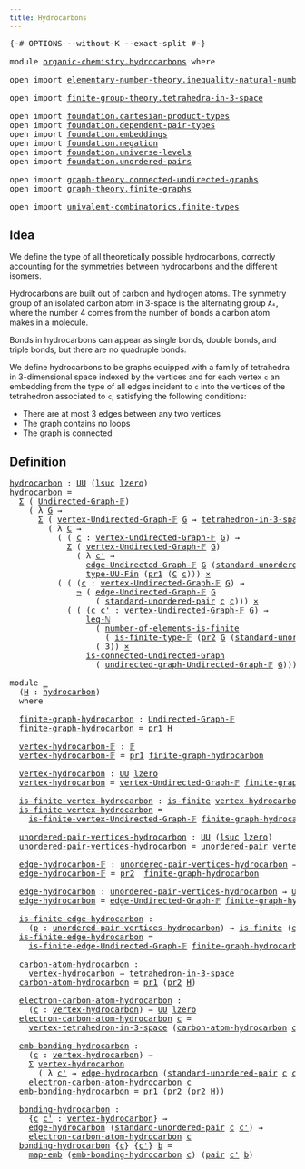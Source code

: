 ```yaml
---
title: Hydrocarbons
---
```


<pre class="Agda"><a id="38" class="Symbol">{-#</a> <a id="42" class="Keyword">OPTIONS</a> <a id="50" class="Pragma">--without-K</a> <a id="62" class="Pragma">--exact-split</a> <a id="76" class="Symbol">#-}</a>

<a id="81" class="Keyword">module</a> <a id="88" href="organic-chemistry.hydrocarbons.html" class="Module">organic-chemistry.hydrocarbons</a> <a id="119" class="Keyword">where</a>

<a id="126" class="Keyword">open</a> <a id="131" class="Keyword">import</a> <a id="138" href="elementary-number-theory.inequality-natural-numbers.html" class="Module">elementary-number-theory.inequality-natural-numbers</a>

<a id="191" class="Keyword">open</a> <a id="196" class="Keyword">import</a> <a id="203" href="finite-group-theory.tetrahedra-in-3-space.html" class="Module">finite-group-theory.tetrahedra-in-3-space</a>

<a id="246" class="Keyword">open</a> <a id="251" class="Keyword">import</a> <a id="258" href="foundation.cartesian-product-types.html" class="Module">foundation.cartesian-product-types</a>
<a id="293" class="Keyword">open</a> <a id="298" class="Keyword">import</a> <a id="305" href="foundation.dependent-pair-types.html" class="Module">foundation.dependent-pair-types</a>
<a id="337" class="Keyword">open</a> <a id="342" class="Keyword">import</a> <a id="349" href="foundation.embeddings.html" class="Module">foundation.embeddings</a>
<a id="371" class="Keyword">open</a> <a id="376" class="Keyword">import</a> <a id="383" href="foundation.negation.html" class="Module">foundation.negation</a>
<a id="403" class="Keyword">open</a> <a id="408" class="Keyword">import</a> <a id="415" href="foundation.universe-levels.html" class="Module">foundation.universe-levels</a>
<a id="442" class="Keyword">open</a> <a id="447" class="Keyword">import</a> <a id="454" href="foundation.unordered-pairs.html" class="Module">foundation.unordered-pairs</a>

<a id="482" class="Keyword">open</a> <a id="487" class="Keyword">import</a> <a id="494" href="graph-theory.connected-undirected-graphs.html" class="Module">graph-theory.connected-undirected-graphs</a>
<a id="535" class="Keyword">open</a> <a id="540" class="Keyword">import</a> <a id="547" href="graph-theory.finite-graphs.html" class="Module">graph-theory.finite-graphs</a>

<a id="575" class="Keyword">open</a> <a id="580" class="Keyword">import</a> <a id="587" href="univalent-combinatorics.finite-types.html" class="Module">univalent-combinatorics.finite-types</a>
</pre>
## Idea

We define the type of all theoretically possible hydrocarbons, correctly accounting for the symmetries between hydrocarbons and the different isomers.

Hydrocarbons are built out of carbon and hydrogen atoms. The symmetry group of an isolated carbon atom in 3-space is the alternating group `A₄`, where the number 4 comes from the number of bonds a carbon atom makes in a molecule.

Bonds in hydrocarbons can appear as single bonds, double bonds, and triple bonds, but there are no quadruple bonds.

We define hydrocarbons to be graphs equipped with a family of tetrahedra in 3-dimensional space indexed by the vertices and for each vertex `c` an embedding from the type of all edges incident to `c` into the vertices of the tetrahedron associated to `c`, satisfying the following conditions:

- There are at most 3 edges between any two vertices
- The graph contains no loops
- The graph is connected

## Definition

<pre class="Agda"><a id="hydrocarbon"></a><a id="1564" href="organic-chemistry.hydrocarbons.html#1564" class="Function">hydrocarbon</a> <a id="1576" class="Symbol">:</a> <a id="1578" href="foundation-core.universe-levels.html#235" class="Primitive">UU</a> <a id="1581" class="Symbol">(</a><a id="1582" href="Agda.Primitive.html#780" class="Primitive">lsuc</a> <a id="1587" href="Agda.Primitive.html#764" class="Primitive">lzero</a><a id="1592" class="Symbol">)</a>
<a id="1594" href="organic-chemistry.hydrocarbons.html#1564" class="Function">hydrocarbon</a> <a id="1606" class="Symbol">=</a>
  <a id="1610" href="foundation-core.dependent-pair-types.html#515" class="Record">Σ</a> <a id="1612" class="Symbol">(</a> <a id="1614" href="graph-theory.finite-graphs.html#1298" class="Function">Undirected-Graph-𝔽</a><a id="1632" class="Symbol">)</a>
    <a id="1638" class="Symbol">(</a> <a id="1640" class="Symbol">λ</a> <a id="1642" href="organic-chemistry.hydrocarbons.html#1642" class="Bound">G</a> <a id="1644" class="Symbol">→</a>
      <a id="1652" href="foundation-core.dependent-pair-types.html#515" class="Record">Σ</a> <a id="1654" class="Symbol">(</a> <a id="1656" href="graph-theory.finite-graphs.html#1446" class="Function">vertex-Undirected-Graph-𝔽</a> <a id="1682" href="organic-chemistry.hydrocarbons.html#1642" class="Bound">G</a> <a id="1684" class="Symbol">→</a> <a id="1686" href="finite-group-theory.tetrahedra-in-3-space.html#842" class="Function">tetrahedron-in-3-space</a><a id="1708" class="Symbol">)</a>
        <a id="1718" class="Symbol">(</a> <a id="1720" class="Symbol">λ</a> <a id="1722" href="organic-chemistry.hydrocarbons.html#1722" class="Bound">C</a> <a id="1724" class="Symbol">→</a>
          <a id="1736" class="Symbol">(</a> <a id="1738" class="Symbol">(</a> <a id="1740" href="organic-chemistry.hydrocarbons.html#1740" class="Bound">c</a> <a id="1742" class="Symbol">:</a> <a id="1744" href="graph-theory.finite-graphs.html#1446" class="Function">vertex-Undirected-Graph-𝔽</a> <a id="1770" href="organic-chemistry.hydrocarbons.html#1642" class="Bound">G</a><a id="1771" class="Symbol">)</a> <a id="1773" class="Symbol">→</a>
            <a id="1787" href="foundation-core.dependent-pair-types.html#515" class="Record">Σ</a> <a id="1789" class="Symbol">(</a> <a id="1791" href="graph-theory.finite-graphs.html#1446" class="Function">vertex-Undirected-Graph-𝔽</a> <a id="1817" href="organic-chemistry.hydrocarbons.html#1642" class="Bound">G</a><a id="1818" class="Symbol">)</a>
              <a id="1834" class="Symbol">(</a> <a id="1836" class="Symbol">λ</a> <a id="1838" href="organic-chemistry.hydrocarbons.html#1838" class="Bound">c&#39;</a> <a id="1841" class="Symbol">→</a>
                <a id="1859" href="graph-theory.finite-graphs.html#1829" class="Function">edge-Undirected-Graph-𝔽</a> <a id="1883" href="organic-chemistry.hydrocarbons.html#1642" class="Bound">G</a> <a id="1885" class="Symbol">(</a><a id="1886" href="foundation.unordered-pairs.html#4453" class="Function">standard-unordered-pair</a> <a id="1910" href="organic-chemistry.hydrocarbons.html#1740" class="Bound">c</a> <a id="1912" href="organic-chemistry.hydrocarbons.html#1838" class="Bound">c&#39;</a><a id="1914" class="Symbol">))</a> <a id="1917" href="foundation-core.embeddings.html#1074" class="Function Operator">↪</a>
                <a id="1935" href="univalent-combinatorics.finite-types.html#5672" class="Function">type-UU-Fin</a> <a id="1947" class="Symbol">(</a><a id="1948" href="foundation-core.dependent-pair-types.html#605" class="Field">pr1</a> <a id="1952" class="Symbol">(</a><a id="1953" href="organic-chemistry.hydrocarbons.html#1722" class="Bound">C</a> <a id="1955" href="organic-chemistry.hydrocarbons.html#1740" class="Bound">c</a><a id="1956" class="Symbol">)))</a> <a id="1960" href="foundation-core.cartesian-product-types.html#590" class="Function Operator">×</a>
          <a id="1972" class="Symbol">(</a> <a id="1974" class="Symbol">(</a> <a id="1976" class="Symbol">(</a><a id="1977" href="organic-chemistry.hydrocarbons.html#1977" class="Bound">c</a> <a id="1979" class="Symbol">:</a> <a id="1981" href="graph-theory.finite-graphs.html#1446" class="Function">vertex-Undirected-Graph-𝔽</a> <a id="2007" href="organic-chemistry.hydrocarbons.html#1642" class="Bound">G</a><a id="2008" class="Symbol">)</a> <a id="2010" class="Symbol">→</a>
              <a id="2026" href="foundation-core.negation.html#465" class="Function">¬</a> <a id="2028" class="Symbol">(</a> <a id="2030" href="graph-theory.finite-graphs.html#1829" class="Function">edge-Undirected-Graph-𝔽</a> <a id="2054" href="organic-chemistry.hydrocarbons.html#1642" class="Bound">G</a>
                  <a id="2074" class="Symbol">(</a> <a id="2076" href="foundation.unordered-pairs.html#4453" class="Function">standard-unordered-pair</a> <a id="2100" href="organic-chemistry.hydrocarbons.html#1977" class="Bound">c</a> <a id="2102" href="organic-chemistry.hydrocarbons.html#1977" class="Bound">c</a><a id="2103" class="Symbol">)))</a> <a id="2107" href="foundation-core.cartesian-product-types.html#590" class="Function Operator">×</a>
            <a id="2121" class="Symbol">(</a> <a id="2123" class="Symbol">(</a> <a id="2125" class="Symbol">(</a><a id="2126" href="organic-chemistry.hydrocarbons.html#2126" class="Bound">c</a> <a id="2128" href="organic-chemistry.hydrocarbons.html#2128" class="Bound">c&#39;</a> <a id="2131" class="Symbol">:</a> <a id="2133" href="graph-theory.finite-graphs.html#1446" class="Function">vertex-Undirected-Graph-𝔽</a> <a id="2159" href="organic-chemistry.hydrocarbons.html#1642" class="Bound">G</a><a id="2160" class="Symbol">)</a> <a id="2162" class="Symbol">→</a>
                <a id="2180" href="elementary-number-theory.inequality-natural-numbers.html#1660" class="Function">leq-ℕ</a>
                  <a id="2204" class="Symbol">(</a> <a id="2206" href="univalent-combinatorics.finite-types.html#13493" class="Function">number-of-elements-is-finite</a>
                    <a id="2255" class="Symbol">(</a> <a id="2257" href="univalent-combinatorics.finite-types.html#4734" class="Function">is-finite-type-𝔽</a> <a id="2274" class="Symbol">(</a><a id="2275" href="foundation-core.dependent-pair-types.html#617" class="Field">pr2</a> <a id="2279" href="organic-chemistry.hydrocarbons.html#1642" class="Bound">G</a> <a id="2281" class="Symbol">(</a><a id="2282" href="foundation.unordered-pairs.html#4453" class="Function">standard-unordered-pair</a> <a id="2306" href="organic-chemistry.hydrocarbons.html#2126" class="Bound">c</a> <a id="2308" href="organic-chemistry.hydrocarbons.html#2128" class="Bound">c&#39;</a><a id="2310" class="Symbol">))))</a>
                  <a id="2333" class="Symbol">(</a> <a id="2335" class="Number">3</a><a id="2336" class="Symbol">))</a> <a id="2339" href="foundation-core.cartesian-product-types.html#590" class="Function Operator">×</a>
                <a id="2357" href="graph-theory.connected-undirected-graphs.html#745" class="Function">is-connected-Undirected-Graph</a>
                  <a id="2405" class="Symbol">(</a> <a id="2407" href="graph-theory.finite-graphs.html#2330" class="Function">undirected-graph-Undirected-Graph-𝔽</a> <a id="2443" href="organic-chemistry.hydrocarbons.html#1642" class="Bound">G</a><a id="2444" class="Symbol">)))))</a>

<a id="2451" class="Keyword">module</a> <a id="2458" href="organic-chemistry.hydrocarbons.html#2458" class="Module">_</a>
  <a id="2462" class="Symbol">(</a><a id="2463" href="organic-chemistry.hydrocarbons.html#2463" class="Bound">H</a> <a id="2465" class="Symbol">:</a> <a id="2467" href="organic-chemistry.hydrocarbons.html#1564" class="Function">hydrocarbon</a><a id="2478" class="Symbol">)</a>
  <a id="2482" class="Keyword">where</a>

  <a id="2491" href="organic-chemistry.hydrocarbons.html#2491" class="Function">finite-graph-hydrocarbon</a> <a id="2516" class="Symbol">:</a> <a id="2518" href="graph-theory.finite-graphs.html#1298" class="Function">Undirected-Graph-𝔽</a>
  <a id="2539" href="organic-chemistry.hydrocarbons.html#2491" class="Function">finite-graph-hydrocarbon</a> <a id="2564" class="Symbol">=</a> <a id="2566" href="foundation-core.dependent-pair-types.html#605" class="Field">pr1</a> <a id="2570" href="organic-chemistry.hydrocarbons.html#2463" class="Bound">H</a>

  <a id="2575" href="organic-chemistry.hydrocarbons.html#2575" class="Function">vertex-hydrocarbon-𝔽</a> <a id="2596" class="Symbol">:</a> <a id="2598" href="univalent-combinatorics.finite-types.html#4635" class="Function">𝔽</a>
  <a id="2602" href="organic-chemistry.hydrocarbons.html#2575" class="Function">vertex-hydrocarbon-𝔽</a> <a id="2623" class="Symbol">=</a> <a id="2625" href="foundation-core.dependent-pair-types.html#605" class="Field">pr1</a> <a id="2629" href="organic-chemistry.hydrocarbons.html#2491" class="Function">finite-graph-hydrocarbon</a>

  <a id="2657" href="organic-chemistry.hydrocarbons.html#2657" class="Function">vertex-hydrocarbon</a> <a id="2676" class="Symbol">:</a> <a id="2678" href="foundation-core.universe-levels.html#235" class="Primitive">UU</a> <a id="2681" href="Agda.Primitive.html#764" class="Primitive">lzero</a>
  <a id="2689" href="organic-chemistry.hydrocarbons.html#2657" class="Function">vertex-hydrocarbon</a> <a id="2708" class="Symbol">=</a> <a id="2710" href="graph-theory.finite-graphs.html#1446" class="Function">vertex-Undirected-Graph-𝔽</a> <a id="2736" href="organic-chemistry.hydrocarbons.html#2491" class="Function">finite-graph-hydrocarbon</a>

  <a id="2764" href="organic-chemistry.hydrocarbons.html#2764" class="Function">is-finite-vertex-hydrocarbon</a> <a id="2793" class="Symbol">:</a> <a id="2795" href="univalent-combinatorics.finite-types.html#4244" class="Function">is-finite</a> <a id="2805" href="organic-chemistry.hydrocarbons.html#2657" class="Function">vertex-hydrocarbon</a>
  <a id="2826" href="organic-chemistry.hydrocarbons.html#2764" class="Function">is-finite-vertex-hydrocarbon</a> <a id="2855" class="Symbol">=</a>
    <a id="2861" href="graph-theory.finite-graphs.html#1687" class="Function">is-finite-vertex-Undirected-Graph-𝔽</a> <a id="2897" href="organic-chemistry.hydrocarbons.html#2491" class="Function">finite-graph-hydrocarbon</a>

  <a id="2925" href="organic-chemistry.hydrocarbons.html#2925" class="Function">unordered-pair-vertices-hydrocarbon</a> <a id="2961" class="Symbol">:</a> <a id="2963" href="foundation-core.universe-levels.html#235" class="Primitive">UU</a> <a id="2966" class="Symbol">(</a><a id="2967" href="Agda.Primitive.html#780" class="Primitive">lsuc</a> <a id="2972" href="Agda.Primitive.html#764" class="Primitive">lzero</a><a id="2977" class="Symbol">)</a>
  <a id="2981" href="organic-chemistry.hydrocarbons.html#2925" class="Function">unordered-pair-vertices-hydrocarbon</a> <a id="3017" class="Symbol">=</a> <a id="3019" href="foundation.unordered-pairs.html#2395" class="Function">unordered-pair</a> <a id="3034" href="organic-chemistry.hydrocarbons.html#2657" class="Function">vertex-hydrocarbon</a>

  <a id="3056" href="organic-chemistry.hydrocarbons.html#3056" class="Function">edge-hydrocarbon-𝔽</a> <a id="3075" class="Symbol">:</a> <a id="3077" href="organic-chemistry.hydrocarbons.html#2925" class="Function">unordered-pair-vertices-hydrocarbon</a> <a id="3113" class="Symbol">→</a> <a id="3115" href="univalent-combinatorics.finite-types.html#4635" class="Function">𝔽</a>
  <a id="3119" href="organic-chemistry.hydrocarbons.html#3056" class="Function">edge-hydrocarbon-𝔽</a> <a id="3138" class="Symbol">=</a> <a id="3140" href="foundation-core.dependent-pair-types.html#617" class="Field">pr2</a>  <a id="3145" href="organic-chemistry.hydrocarbons.html#2491" class="Function">finite-graph-hydrocarbon</a>

  <a id="3173" href="organic-chemistry.hydrocarbons.html#3173" class="Function">edge-hydrocarbon</a> <a id="3190" class="Symbol">:</a> <a id="3192" href="organic-chemistry.hydrocarbons.html#2925" class="Function">unordered-pair-vertices-hydrocarbon</a> <a id="3228" class="Symbol">→</a> <a id="3230" href="foundation-core.universe-levels.html#235" class="Primitive">UU</a> <a id="3233" href="Agda.Primitive.html#764" class="Primitive">lzero</a>
  <a id="3241" href="organic-chemistry.hydrocarbons.html#3173" class="Function">edge-hydrocarbon</a> <a id="3258" class="Symbol">=</a> <a id="3260" href="graph-theory.finite-graphs.html#1829" class="Function">edge-Undirected-Graph-𝔽</a> <a id="3284" href="organic-chemistry.hydrocarbons.html#2491" class="Function">finite-graph-hydrocarbon</a>

  <a id="3312" href="organic-chemistry.hydrocarbons.html#3312" class="Function">is-finite-edge-hydrocarbon</a> <a id="3339" class="Symbol">:</a>
    <a id="3345" class="Symbol">(</a><a id="3346" href="organic-chemistry.hydrocarbons.html#3346" class="Bound">p</a> <a id="3348" class="Symbol">:</a> <a id="3350" href="organic-chemistry.hydrocarbons.html#2925" class="Function">unordered-pair-vertices-hydrocarbon</a><a id="3385" class="Symbol">)</a> <a id="3387" class="Symbol">→</a> <a id="3389" href="univalent-combinatorics.finite-types.html#4244" class="Function">is-finite</a> <a id="3399" class="Symbol">(</a><a id="3400" href="organic-chemistry.hydrocarbons.html#3173" class="Function">edge-hydrocarbon</a> <a id="3417" href="organic-chemistry.hydrocarbons.html#3346" class="Bound">p</a><a id="3418" class="Symbol">)</a>
  <a id="3422" href="organic-chemistry.hydrocarbons.html#3312" class="Function">is-finite-edge-hydrocarbon</a> <a id="3449" class="Symbol">=</a>
    <a id="3455" href="graph-theory.finite-graphs.html#1969" class="Function">is-finite-edge-Undirected-Graph-𝔽</a> <a id="3489" href="organic-chemistry.hydrocarbons.html#2491" class="Function">finite-graph-hydrocarbon</a>

  <a id="3517" href="organic-chemistry.hydrocarbons.html#3517" class="Function">carbon-atom-hydrocarbon</a> <a id="3541" class="Symbol">:</a>
    <a id="3547" href="organic-chemistry.hydrocarbons.html#2657" class="Function">vertex-hydrocarbon</a> <a id="3566" class="Symbol">→</a> <a id="3568" href="finite-group-theory.tetrahedra-in-3-space.html#842" class="Function">tetrahedron-in-3-space</a>
  <a id="3593" href="organic-chemistry.hydrocarbons.html#3517" class="Function">carbon-atom-hydrocarbon</a> <a id="3617" class="Symbol">=</a> <a id="3619" href="foundation-core.dependent-pair-types.html#605" class="Field">pr1</a> <a id="3623" class="Symbol">(</a><a id="3624" href="foundation-core.dependent-pair-types.html#617" class="Field">pr2</a> <a id="3628" href="organic-chemistry.hydrocarbons.html#2463" class="Bound">H</a><a id="3629" class="Symbol">)</a>

  <a id="3634" href="organic-chemistry.hydrocarbons.html#3634" class="Function">electron-carbon-atom-hydrocarbon</a> <a id="3667" class="Symbol">:</a>
    <a id="3673" class="Symbol">(</a><a id="3674" href="organic-chemistry.hydrocarbons.html#3674" class="Bound">c</a> <a id="3676" class="Symbol">:</a> <a id="3678" href="organic-chemistry.hydrocarbons.html#2657" class="Function">vertex-hydrocarbon</a><a id="3696" class="Symbol">)</a> <a id="3698" class="Symbol">→</a> <a id="3700" href="foundation-core.universe-levels.html#235" class="Primitive">UU</a> <a id="3703" href="Agda.Primitive.html#764" class="Primitive">lzero</a>
  <a id="3711" href="organic-chemistry.hydrocarbons.html#3634" class="Function">electron-carbon-atom-hydrocarbon</a> <a id="3744" href="organic-chemistry.hydrocarbons.html#3744" class="Bound">c</a> <a id="3746" class="Symbol">=</a>
    <a id="3752" href="finite-group-theory.tetrahedra-in-3-space.html#1395" class="Function">vertex-tetrahedron-in-3-space</a> <a id="3782" class="Symbol">(</a><a id="3783" href="organic-chemistry.hydrocarbons.html#3517" class="Function">carbon-atom-hydrocarbon</a> <a id="3807" href="organic-chemistry.hydrocarbons.html#3744" class="Bound">c</a><a id="3808" class="Symbol">)</a>

  <a id="3813" href="organic-chemistry.hydrocarbons.html#3813" class="Function">emb-bonding-hydrocarbon</a> <a id="3837" class="Symbol">:</a>
    <a id="3843" class="Symbol">(</a><a id="3844" href="organic-chemistry.hydrocarbons.html#3844" class="Bound">c</a> <a id="3846" class="Symbol">:</a> <a id="3848" href="organic-chemistry.hydrocarbons.html#2657" class="Function">vertex-hydrocarbon</a><a id="3866" class="Symbol">)</a> <a id="3868" class="Symbol">→</a>
    <a id="3874" href="foundation-core.dependent-pair-types.html#515" class="Record">Σ</a> <a id="3876" href="organic-chemistry.hydrocarbons.html#2657" class="Function">vertex-hydrocarbon</a>
      <a id="3901" class="Symbol">(</a> <a id="3903" class="Symbol">λ</a> <a id="3905" href="organic-chemistry.hydrocarbons.html#3905" class="Bound">c&#39;</a> <a id="3908" class="Symbol">→</a> <a id="3910" href="organic-chemistry.hydrocarbons.html#3173" class="Function">edge-hydrocarbon</a> <a id="3927" class="Symbol">(</a><a id="3928" href="foundation.unordered-pairs.html#4453" class="Function">standard-unordered-pair</a> <a id="3952" href="organic-chemistry.hydrocarbons.html#3844" class="Bound">c</a> <a id="3954" href="organic-chemistry.hydrocarbons.html#3905" class="Bound">c&#39;</a><a id="3956" class="Symbol">))</a> <a id="3959" href="foundation-core.embeddings.html#1074" class="Function Operator">↪</a>
    <a id="3965" href="organic-chemistry.hydrocarbons.html#3634" class="Function">electron-carbon-atom-hydrocarbon</a> <a id="3998" href="organic-chemistry.hydrocarbons.html#3844" class="Bound">c</a>
  <a id="4002" href="organic-chemistry.hydrocarbons.html#3813" class="Function">emb-bonding-hydrocarbon</a> <a id="4026" class="Symbol">=</a> <a id="4028" href="foundation-core.dependent-pair-types.html#605" class="Field">pr1</a> <a id="4032" class="Symbol">(</a><a id="4033" href="foundation-core.dependent-pair-types.html#617" class="Field">pr2</a> <a id="4037" class="Symbol">(</a><a id="4038" href="foundation-core.dependent-pair-types.html#617" class="Field">pr2</a> <a id="4042" href="organic-chemistry.hydrocarbons.html#2463" class="Bound">H</a><a id="4043" class="Symbol">))</a>

  <a id="4049" href="organic-chemistry.hydrocarbons.html#4049" class="Function">bonding-hydrocarbon</a> <a id="4069" class="Symbol">:</a>
    <a id="4075" class="Symbol">{</a><a id="4076" href="organic-chemistry.hydrocarbons.html#4076" class="Bound">c</a> <a id="4078" href="organic-chemistry.hydrocarbons.html#4078" class="Bound">c&#39;</a> <a id="4081" class="Symbol">:</a> <a id="4083" href="organic-chemistry.hydrocarbons.html#2657" class="Function">vertex-hydrocarbon</a><a id="4101" class="Symbol">}</a> <a id="4103" class="Symbol">→</a>
    <a id="4109" href="organic-chemistry.hydrocarbons.html#3173" class="Function">edge-hydrocarbon</a> <a id="4126" class="Symbol">(</a><a id="4127" href="foundation.unordered-pairs.html#4453" class="Function">standard-unordered-pair</a> <a id="4151" href="organic-chemistry.hydrocarbons.html#4076" class="Bound">c</a> <a id="4153" href="organic-chemistry.hydrocarbons.html#4078" class="Bound">c&#39;</a><a id="4155" class="Symbol">)</a> <a id="4157" class="Symbol">→</a>
    <a id="4163" href="organic-chemistry.hydrocarbons.html#3634" class="Function">electron-carbon-atom-hydrocarbon</a> <a id="4196" href="organic-chemistry.hydrocarbons.html#4076" class="Bound">c</a>
  <a id="4200" href="organic-chemistry.hydrocarbons.html#4049" class="Function">bonding-hydrocarbon</a> <a id="4220" class="Symbol">{</a><a id="4221" href="organic-chemistry.hydrocarbons.html#4221" class="Bound">c</a><a id="4222" class="Symbol">}</a> <a id="4224" class="Symbol">{</a><a id="4225" href="organic-chemistry.hydrocarbons.html#4225" class="Bound">c&#39;</a><a id="4227" class="Symbol">}</a> <a id="4229" href="organic-chemistry.hydrocarbons.html#4229" class="Bound">b</a> <a id="4231" class="Symbol">=</a>
    <a id="4237" href="foundation-core.embeddings.html#1217" class="Function">map-emb</a> <a id="4245" class="Symbol">(</a><a id="4246" href="organic-chemistry.hydrocarbons.html#3813" class="Function">emb-bonding-hydrocarbon</a> <a id="4270" href="organic-chemistry.hydrocarbons.html#4221" class="Bound">c</a><a id="4271" class="Symbol">)</a> <a id="4273" class="Symbol">(</a><a id="4274" href="foundation-core.dependent-pair-types.html#588" class="InductiveConstructor">pair</a> <a id="4279" href="organic-chemistry.hydrocarbons.html#4225" class="Bound">c&#39;</a> <a id="4282" href="organic-chemistry.hydrocarbons.html#4229" class="Bound">b</a><a id="4283" class="Symbol">)</a>
</pre>